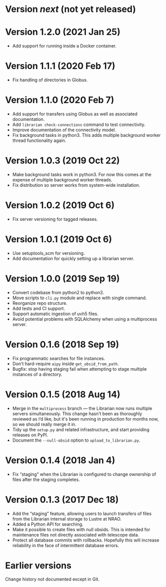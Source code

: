 # Version *next* (not yet released)


# Version 1.2.0 (2021 Jan 25)
- Add support for running inside a Docker container.


# Version 1.1.1 (2020 Feb 17)
- Fix handling of directories in Globus.


# Version 1.1.0 (2020 Feb 7)
- Add support for transfers using Globus as well as associated documentation.
- Add `librarian check-connections` command to test connectivity.
- Improve documentation of the connectivity model.
- Fix background tasks in python3. This adds multiple background
  worker thread functionality again.


# Version 1.0.3 (2019 Oct 22)

- Make background tasks work in python3. For now this comes at the
  expense of multiple background worker threads.
- Fix distribution so server works from system-wide installation.


# Version 1.0.2 (2019 Oct 6)

- Fix server versioning for tagged releases.


# Version 1.0.1 (2019 Oct 6)

- Use setuptools_scm for versioning.
- Add documentation for quickly setting up a librarian server.


# Version 1.0.0 (2019 Sep 19)

- Convert codebase from python2 to python3.
- Move scripts to `cli.py` module and replace with single command.
- Reorganize repo structure.
- Add tests and CI support.
- Support automatic ingestion of uvh5 files.
- Avoid potential problems with SQLAlchemy when using a multiprocess
  server.


# Version 0.1.6 (2018 Sep 19)

- Fix programmatic searches for file instances.
- Don't hard-require `aipy` inside `get_obsid_from_path`.
- Bugfix: stop having staging fail when attempting to stage multiple
  instances of a directory.


# Version 0.1.5 (2018 Aug 14)

- Merge in the `multiprocess` branch — the Librarian now runs multiple
  servers simultaneously. This change hasn’t been as thoroughly reviewed
  as I’d like, but it's been running in production for months now, so
  we should really merge it in.
- Tidy up the `setup.py` and related infrastructure, and start providing
  releases on PyPI.
- Document the `--null-obsid` option to `upload_to_librarian.py`.


# Version 0.1.4 (2018 Jan 4)

- Fix “staging” when the Librarian is configured to change ownership of
  files after the staging completes.


# Version 0.1.3 (2017 Dec 18)

- Add the “staging” feature, allowing users to launch transfers of files
  from the Librarian internal storage to Lustre at NRAO.
- Added a Python API for searching.
- Make it possible to create files with null obsids. This is intended for
  maintenance files not directly associated with telescope data.
- Protect all database commits with rollbacks. Hopefully this will increase
  reliability in the face of intermittent database errors.


# Earlier versions

Change history not documented except in Git.
